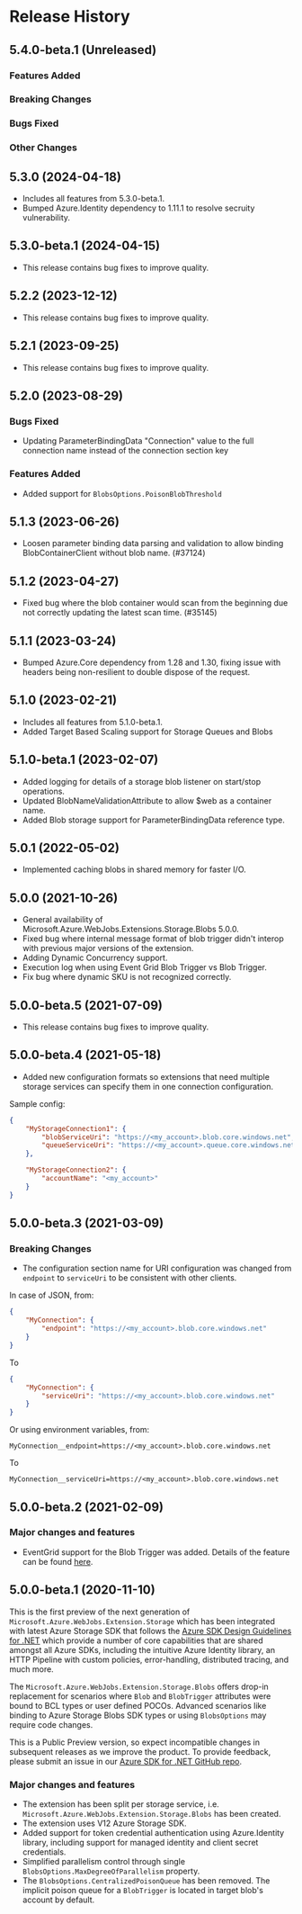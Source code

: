 # Release History

## 5.4.0-beta.1 (Unreleased)

### Features Added

### Breaking Changes

### Bugs Fixed

### Other Changes

## 5.3.0 (2024-04-18)
- Includes all features from 5.3.0-beta.1.
- Bumped Azure.Identity dependency to 1.11.1 to resolve secruity vulnerability.

## 5.3.0-beta.1 (2024-04-15)
- This release contains bug fixes to improve quality.

## 5.2.2 (2023-12-12)
- This release contains bug fixes to improve quality.

## 5.2.1 (2023-09-25)
- This release contains bug fixes to improve quality.

## 5.2.0 (2023-08-29)

### Bugs Fixed
- Updating ParameterBindingData  "Connection" value to the full connection name instead of the connection section key

### Features Added
- Added support for `BlobsOptions.PoisonBlobThreshold`

## 5.1.3 (2023-06-26)
- Loosen parameter binding data parsing and validation to allow binding BlobContainerClient without blob name. (#37124)

## 5.1.2 (2023-04-27)
- Fixed bug where the blob container would scan from the beginning due not correctly updating the latest scan time. (#35145)

## 5.1.1 (2023-03-24)
- Bumped Azure.Core dependency from 1.28 and 1.30, fixing issue with headers being non-resilient to double dispose of the request.

## 5.1.0 (2023-02-21)
- Includes all features from 5.1.0-beta.1.
- Added Target Based Scaling support for Storage Queues and Blobs

## 5.1.0-beta.1 (2023-02-07)
- Added logging for details of a storage blob listener on start/stop operations.
- Updated BlobNameValidationAttribute to allow $web as a container name.
- Added Blob storage support for ParameterBindingData reference type.

## 5.0.1 (2022-05-02)
- Implemented caching blobs in shared memory for faster I/O.

## 5.0.0 (2021-10-26)
- General availability of Microsoft.Azure.WebJobs.Extensions.Storage.Blobs 5.0.0.
- Fixed bug where internal message format of blob trigger didn't interop with previous major versions of the extension.
- Adding Dynamic Concurrency support.
- Execution log when using Event Grid Blob Trigger vs Blob Trigger.
- Fix bug where dynamic SKU is not recognized correctly.

## 5.0.0-beta.5 (2021-07-09)
- This release contains bug fixes to improve quality.

## 5.0.0-beta.4 (2021-05-18)
- Added new configuration formats so extensions that need multiple storage services can specify them in one connection configuration.

Sample config:
```json
{
    "MyStorageConnection1": {
        "blobServiceUri": "https://<my_account>.blob.core.windows.net",
        "queueServiceUri": "https://<my_account>.queue.core.windows.net"
    },

    "MyStorageConnection2": {
        "accountName": "<my_account>"
    }
}
```

## 5.0.0-beta.3 (2021-03-09)

### Breaking Changes

- The configuration section name for URI configuration was changed from `endpoint` to `serviceUri` to be consistent with other clients.

In case of JSON, from:
```json
{
    "MyConnection": {
        "endpoint": "https://<my_account>.blob.core.windows.net"
    }
}
```

To
```json
{
    "MyConnection": {
        "serviceUri": "https://<my_account>.blob.core.windows.net"
    }
}
```

Or using environment variables, from:
```
MyConnection__endpoint=https://<my_account>.blob.core.windows.net
```
To
```
MyConnection__serviceUri=https://<my_account>.blob.core.windows.net
```

## 5.0.0-beta.2 (2021-02-09)

### Major changes and features
- EventGrid support for the Blob Trigger was added. Details of the feature can be found [here](https://github.com/Azure/azure-sdk-for-net/pull/17137#issue-525036753).

## 5.0.0-beta.1 (2020-11-10)

This is the first preview of the next generation of `Microsoft.Azure.WebJobs.Extension.Storage` which has been integrated with latest Azure Storage SDK that follows the [Azure SDK Design Guidelines for .NET](https://azure.github.io/azure-sdk/dotnet_introduction.html) which provide a number of core capabilities that are shared amongst all Azure SDKs, including the intuitive Azure Identity library, an HTTP Pipeline with custom policies, error-handling, distributed tracing, and much more.

The `Microsoft.Azure.WebJobs.Extension.Storage.Blobs` offers drop-in replacement for scenarios where `Blob` and `BlobTrigger` attributes were bound to BCL types or user defined POCOs. Advanced scenarios like binding to Azure Storage Blobs SDK types or using `BlobsOptions` may require code changes.

This is a Public Preview version, so expect incompatible changes in subsequent releases as we improve the product. To provide feedback, please submit an issue in our [Azure SDK for .NET GitHub repo](https://github.com/Azure/azure-sdk-for-net/issues).

### Major changes and features 
- The extension has been split per storage service, i.e. `Microsoft.Azure.WebJobs.Extension.Storage.Blobs` has been created.
- The extension uses V12 Azure Storage SDK.
- Added support for token credential authentication using Azure.Identity library, including support for managed identity and client secret credentials.
- Simplified parallelism control through single `BlobsOptions.MaxDegreeOfParallelism` property.
- The `BlobsOptions.CentralizedPoisonQueue` has been removed. The implicit poison queue for a `BlobTrigger` is located in target blob's account by default.
